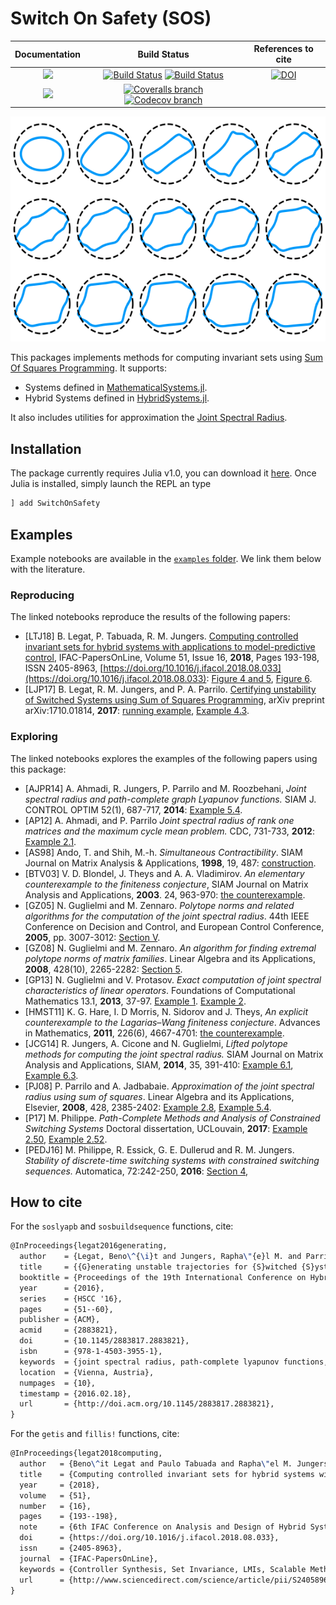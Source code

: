 # Switch On Safety (SOS)

| **Documentation** | **Build Status** | **References to cite** |
|:-----------------:|:----------------:|:----------------------:|
| [![][docs-stable-img]][docs-stable-url] | [![Build Status][build-img]][build-url] [![Build Status][winbuild-img]][winbuild-url] | [![DOI][zenodo-img]][zenodo-url] |
| [![][docs-latest-img]][docs-latest-url] | [![Coveralls branch][coveralls-img]][coveralls-url] [![Codecov branch][codecov-img]][codecov-url] | |

[<img src="examples/FinConjCounterEx.png" height="360">](https://github.com/blegat/SwitchOnSafety.jl/blob/master/examples/Finiteness_conjecture_counterexample.ipynb)

This packages implements methods for computing invariant sets using [Sum Of Squares Programming](https://github.com/JuliaOpt/SumOfSquares.jl).
It supports:
* Systems defined in [MathematicalSystems.jl](https://github.com/JuliaReach/MathematicalSystems.jl).
* Hybrid Systems defined in [HybridSystems.jl](https://github.com/blegat/HybridSystems.jl).

It also includes utilities for approximation the [Joint Spectral Radius](https://link.springer.com/book/10.1007%2F978-3-540-95980-9).

## Installation

The package currently requires Julia v1.0, you can download it [here](https://julialang.org/downloads/).
Once Julia is installed, simply launch the REPL an type
```julia
] add SwitchOnSafety
```

## Examples

Example notebooks are available in the [`examples` folder](https://github.com/blegat/SwitchOnSafety.jl/tree/master/examples).
We link them below with the literature.

### Reproducing

The linked notebooks reproduce the results of the following papers:

* [LTJ18] B. Legat, P. Tabuada, R. M. Jungers.
[Computing controlled invariant sets for hybrid systems with applications to model-predictive control](https://www.sciencedirect.com/science/article/pii/S2405896318311480),
IFAC-PapersOnLine, Volume 51, Issue 16, **2018**, Pages 193-198, ISSN 2405-8963,
[https://doi.org/10.1016/j.ifacol.2018.08.033](https://doi.org/10.1016/j.ifacol.2018.08.033):
[Figure 4 and 5](https://github.com/blegat/SwitchOnSafety.jl/blob/master/examples/cruise_control.ipynb),
[Figure 6](https://github.com/blegat/SwitchOnSafety.jl/blob/master/examples/model_predictive_control.ipynb).
* [LJP17] B. Legat, R. M. Jungers, and P. A. Parrilo.
[Certifying unstability of Switched Systems using Sum of Squares Programming](https://arxiv.org/abs/1710.01814),
arXiv preprint arXiv:1710.01814, **2017**:
[running example](https://github.com/blegat/SwitchOnSafety.jl/blob/master/examples/LPJ17.ipynb),
[Example 4.3](https://github.com/blegat/SwitchOnSafety.jl/blob/master/examples/LPJ17e43.ipynb).

### Exploring

The linked notebooks explores the examples of the following papers using this
package:

* [AJPR14] A. Ahmadi, R. Jungers, P. Parrilo and M. Roozbehani,
*Joint spectral radius and path-complete graph Lyapunov functions.*
SIAM J. CONTROL OPTIM 52(1), 687-717, **2014**:
[Example 5.4](https://github.com/blegat/SwitchOnSafety.jl/blob/master/examples/AJPR14e54.ipynb).
* [AP12] A. Ahmadi, and P. Parrilo
*Joint spectral radius of rank one matrices and the maximum cycle mean problem.*
CDC, 731-733, **2012**:
[Example 2.1](https://github.com/blegat/SwitchOnSafety.jl/blob/master/examples/AP12e21.ipynb).
* [AS98] Ando, T. and Shih, M.-h.
*Simultaneous Contractibility*.
SIAM Journal on Matrix Analysis & Applications, **1998**, 19, 487:
[construction](https://github.com/blegat/SwitchOnSafety.jl/blob/master/examples/LPJ17e43.ipynb).
* [BTV03] V. D. Blondel, J. Theys and A. A. Vladimirov.
*An elementary counterexample to the finiteness conjecture*,
SIAM Journal on Matrix Analysis and Applications, **2003**. 24, 963-970:
[the counterexample](https://github.com/blegat/SwitchOnSafety.jl/blob/master/examples/Finiteness_conjecture_counterexample.ipynb).
* [GZ05] N. Guglielmi and M. Zennaro.
*Polytope norms and related algorithms for the computation of the joint spectral radius*.
44th IEEE Conference on Decision and Control, and European Control Conference, **2005**, pp. 3007-3012:
[Section V](https://github.com/blegat/SwitchOnSafety.jl/blob/master/examples/Finiteness_conjecture_counterexample.ipynb).
* [GZ08] N. Guglielmi and M. Zennaro.
*An algorithm for finding extremal polytope norms of matrix families*.
Linear Algebra and its Applications, **2008**, 428(10), 2265-2282:
[Section 5](https://github.com/blegat/SwitchOnSafety.jl/blob/master/examples/Finiteness_conjecture_counterexample.ipynb).
* [GP13] N. Guglielmi and V. Protasov.
*Exact computation of joint spectral characteristics of linear operators*.
Foundations of Computational Mathematics 13.1, **2013**, 37-97.
[Example 1](https://github.com/blegat/SwitchOnSafety.jl/blob/master/examples/Finiteness_conjecture_counterexample.ipynb).
[Example 2](https://github.com/blegat/SwitchOnSafety.jl/blob/master/examples/Finiteness_conjecture_counterexample.ipynb).
* [HMST11] K. G. Hare, I. D Morris, N. Sidorov and J. Theys,
*An explicit counterexample to the Lagarias–Wang finiteness conjecture*.
Advances in Mathematics, **2011**, 226(6), 4667-4701:
[the counterexample](https://github.com/blegat/SwitchOnSafety.jl/blob/master/examples/Finiteness_conjecture_counterexample.ipynb).
* [JCG14] R. Jungers, A. Cicone and N. Guglielmi,
*Lifted polytope methods for computing the joint spectral radius.*
SIAM Journal on Matrix Analysis and Applications, SIAM, **2014**, 35, 391-410:
[Example 6.1](https://github.com/blegat/SwitchOnSafety.jl/blob/master/examples/JCG14e61.ipynb),
[Example 6.3](https://github.com/blegat/SwitchOnSafety.jl/blob/master/examples/JCG14e63.ipynb).
* [PJ08] P. Parrilo and A. Jadbabaie.
*Approximation of the joint spectral radius using sum of squares*.
Linear Algebra and its Applications, Elsevier, **2008**, 428, 2385-2402:
[Example 2.8](https://github.com/blegat/SwitchOnSafety.jl/blob/master/examples/LPJ17e43.ipynb),
[Example 5.4](https://github.com/blegat/SwitchOnSafety.jl/blob/master/examples/PJ08e54.ipynb).
* [P17] M. Philippe.
*Path-Complete Methods and Analysis of Constrained Switching Systems*
Doctoral dissertation, UCLouvain, **2017**:
[Example 2.50](https://github.com/blegat/SwitchOnSafety.jl/blob/master/examples/LPJ17.ipynb),
[Example 2.52](https://github.com/blegat/SwitchOnSafety.jl/blob/master/examples/Consensus.ipynb).
* [PEDJ16] M. Philippe, R. Essick, G. E. Dullerud and R. M. Jungers.
*Stability of discrete-time switching systems with constrained switching sequences.*
Automatica, 72:242-250, **2016**:
[Section 4](https://github.com/blegat/SwitchOnSafety.jl/blob/master/examples/LPJ17.ipynb),

## How to cite

For the `soslyapb` and `sosbuildsequence` functions, cite:
```latex
@InProceedings{legat2016generating,
  author    = {Legat, Beno\^{\i}t and Jungers, Rapha\"{e}l M. and Parrilo, Pablo A.},
  title     = {{G}enerating unstable trajectories for {S}witched {S}ystems via {D}ual {S}um-{O}f-{S}quares techniques},
  booktitle = {Proceedings of the 19th International Conference on Hybrid Systems: Computation and Control},
  year      = {2016},
  series    = {HSCC '16},
  pages     = {51--60},
  publisher = {ACM},
  acmid     = {2883821},
  doi       = {10.1145/2883817.2883821},
  isbn      = {978-1-4503-3955-1},
  keywords  = {joint spectral radius, path-complete lyapunov functions, sum of squares programming, switched systems},
  location  = {Vienna, Austria},
  numpages  = {10},
  timestamp = {2016.02.18},
  url       = {http://doi.acm.org/10.1145/2883817.2883821},
}
```

For the `getis` and `fillis!` functions, cite:
```latex
@InProceedings{legat2018computing,
  author   = {Beno\^it Legat and Paulo Tabuada and Rapha\"el M. Jungers},
  title    = {Computing controlled invariant sets for hybrid systems with applications to model-predictive control},
  year     = {2018},
  volume   = {51},
  number   = {16},
  pages    = {193--198},
  note     = {6th IFAC Conference on Analysis and Design of Hybrid Systems ADHS 2018},
  doi      = {https://doi.org/10.1016/j.ifacol.2018.08.033},
  issn     = {2405-8963},
  journal  = {IFAC-PapersOnLine},
  keywords = {Controller Synthesis, Set Invariance, LMIs, Scalable Methods},
  url      = {http://www.sciencedirect.com/science/article/pii/S2405896318311480},
}
```

[docs-stable-img]: https://img.shields.io/badge/docs-stable-blue.svg
[docs-latest-img]: https://img.shields.io/badge/docs-latest-blue.svg
[docs-stable-url]: https://blegat.github.io/SwitchOnSafety.jl/stable
[docs-latest-url]: https://blegat.github.io/SwitchOnSafety.jl/latest

[build-img]: https://travis-ci.org/blegat/SwitchOnSafety.jl.svg?branch=master
[build-url]: https://travis-ci.org/blegat/SwitchOnSafety.jl
[winbuild-img]: https://ci.appveyor.com/api/projects/status/afm00qxhh89f8drm/branch/master?svg=true
[winbuild-url]: https://ci.appveyor.com/project/blegat/switchedsystems-jl/branch/master
[coveralls-img]: https://coveralls.io/repos/blegat/SwitchOnSafety.jl/badge.svg?branch=master&service=github
[coveralls-url]: https://coveralls.io/github/blegat/SwitchOnSafety.jl?branch=master
[codecov-img]: http://codecov.io/github/blegat/SwitchOnSafety.jl/coverage.svg?branch=master
[codecov-url]: http://codecov.io/github/blegat/SwitchOnSafety.jl?branch=master

[zenodo-url]: https://doi.org/10.5281/zenodo.3234046
[zenodo-img]: https://zenodo.org/badge/DOI/10.5281/zenodo.3234046.svg
